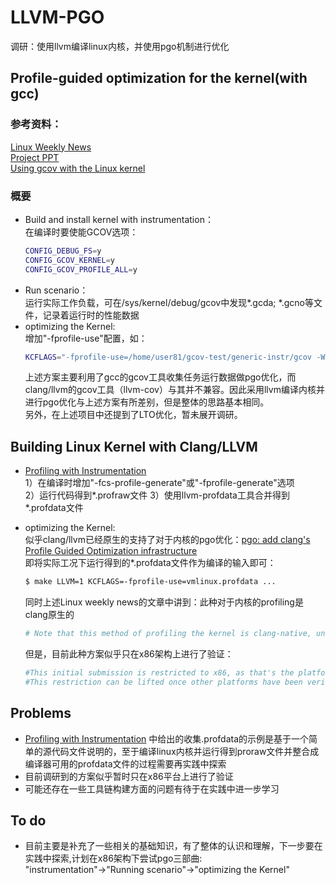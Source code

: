 # LLVM-PGO
调研：使用llvm编译linux内核，并使用pgo机制进行优化
## Profile-guided optimization for the kernel(with gcc)  
### 参考资料：  
[Linux Weekly News](https://lwn.net/Articles/830300/)  
[Project PPT](https://lpc.events/event/7/contributions/771/attachments/630/1193/Exploring_Profile_Guided_Optimization_of_the_Linux_Kernel.pdf)  
[Using gcov with the Linux kernel](https://www.kernel.org/doc/html/v5.8/dev-tools/gcov.html)
### 概要
* Build and install kernel with instrumentation：  
  在编译时要使能GCOV选项：
  ```bash
  CONFIG_DEBUG_FS=y
  CONFIG_GCOV_KERNEL=y
  CONFIG_GCOV_PROFILE_ALL=y
  ```
* Run scenario：  
  运行实际工作负载，可在/sys/kernel/debug/gcov中发现*.gcda; *.gcno等文件，记录着运行时的性能数据  
* optimizing the Kernel:  
  增加"-fprofile-use"配置，如：
  ```bash
  KCFLAGS="-fprofile-use=/home/user81/gcov-test/generic-instr/gcov -Wno-coverage-mismatch -Wno-error=coverage-mismatch"
  ```
  上述方案主要利用了gcc的gcov工具收集任务运行数据做pgo优化，而clang/llvm的gcov工具（llvm-cov）与其并不兼容。因此采用llvm编译内核并进行pgo优化与上述方案有所差别，但是整体的思路基本相同。  
  另外，在上述项目中还提到了LTO优化，暂未展开调研。

## Building Linux Kernel with Clang/LLVM  
* [Profiling with Instrumentation](https://clang.llvm.org/docs/UsersManual.html#profiling-with-instrumentation)  
  1）在编译时增加"-fcs-profile-generate"或"-fprofile-generate"选项  
  2）运行代码得到*.profraw文件
  3）使用llvm-profdata工具合并得到*.profdata文件

* optimizing the Kernel:  
  似乎clang/llvm已经原生的支持了对于内核的pgo优化：[pgo: add clang's Profile Guided Optimization infrastructure](https://lwn.net/ml/linux-kernel/20210407211704.367039-1-morbo@google.com/)    
  即将实际工况下运行得到的*.profdata文件作为编译的输入即可：  
  ```bash
  $ make LLVM=1 KCFLAGS=-fprofile-use=vmlinux.profdata ...
  ```
  同时上述Linux weekly news的文章中讲到：此种对于内核的profiling是clang原生的   
  ```bash
  # Note that this method of profiling the kernel is clang-native, unlike the clang support in kernel/gcov.
  ```  
  但是，目前此种方案似乎只在x86架构上进行了验证：  
  ```bash
  #This initial submission is restricted to x86, as that's the platform we know works. 
  #This restriction can be lifted once other platforms have been verified to work with PGO.
  ```
## Problems  
* [Profiling with Instrumentation](https://clang.llvm.org/docs/UsersManual.html#profiling-with-instrumentation) 中给出的收集.profdata的示例是基于一个简单的源代码文件说明的，至于编译linux内核并运行得到proraw文件并整合成编译器可用的profdata文件的过程需要再实践中探索  
* 目前调研到的方案似乎暂时只在x86平台上进行了验证  
* 可能还存在一些工具链构建方面的问题有待于在实践中进一步学习
## To do 
* 目前主要是补充了一些相关的基础知识，有了整体的认识和理解，下一步要在实践中探索,计划在x86架构下尝试pgo三部曲:  
"instrumentation"->"Running scenario"->"optimizing the Kernel"  

  
  
  



